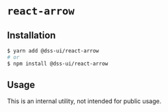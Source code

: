# `react-arrow`

## Installation

```sh
$ yarn add @dss-ui/react-arrow
# or
$ npm install @dss-ui/react-arrow
```

## Usage

This is an internal utility, not intended for public usage.
